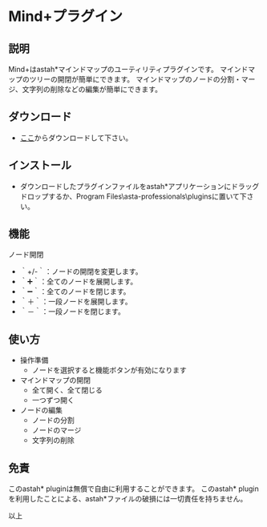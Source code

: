 # Mind+プラグイン

## 説明
Mind+はastah*マインドマップのユーティリティプラグインです。
マインドマップのツリーの開閉が簡単にできます。
マインドマップのノードの分割・マージ、文字列の削除などの編集が簡単にできます。

## ダウンロード
- [ここ](https://github.com/snytng/mindplus/releases/download/V0.1/mindplus-0.1.jar)からダウンロードして下さい。

## インストール
- ダウンロードしたプラグインファイルをastah*アプリケーションにドラッグドロップするか、Program Files\asta-professionals\pluginsに置いて下さい。

## 機能
ノード開閉
- ｀+/-｀：ノードの開閉を変更します。
- ｀➕｀：全てのノードを展開します。
- ｀➖｀：全てのノードを閉じます。
- ｀＋｀：一段ノードを展開します。
- ｀－｀：一段ノードを閉じます。

## 使い方
- 操作準備
    - ノードを選択すると機能ボタンが有効になります
- マインドマップの開閉
    - 全て開く、全て閉じる
    - 一つずつ開く
- ノードの編集
    - ノードの分割
    - ノードのマージ
    - 文字列の削除

## 免責
このastah* pluginは無償で自由に利用することができます。
このastah* pluginを利用したことによる、astah*ファイルの破損には一切責任を持ちません。

以上
